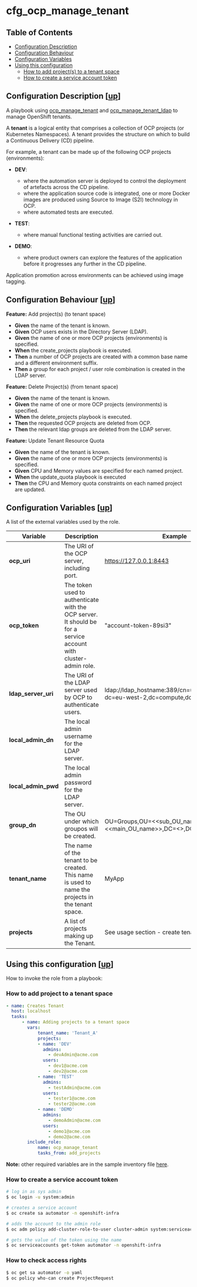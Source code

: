 # cfg_ocp_manage_tenant

<a name="toc"></a>
## Table of Contents 
- [Configuration Description](#description)
- [Configuration Behaviour](#behaviour)
- [Configuration Variables](#variables)
- [Using this configuration](#using)
    - [How to add project(s) to a tenant space](#create-tenant)
    - [How to create a service account token](#create-token)

<a name="description"></a>
## Configuration Description [[up](#toc)]

A playbook using [ocp_manage_tenant](https://github.com/prometeo-cloud/ocp_manage_tenant_with_oc) and [ocp_manage_tenant_ldap](https://github.com/prometeo-cloud/ocp_manage_tenant_ldap) to manage OpenShift tenants.  

A **tenant** is a logical entity that comprises a collection of OCP projects (or Kubernetes Namespaces). 
A tenant provides the structure on which to build a Continuous Delivery (CD) pipeline.  

For example, a tenant can be made up of the following OCP projects (environments):  
- **DEV**: 
    - where the automation server is deployed to control the deployment of artefacts across the CD pipeline.
    - where the application source code is integrated, one or more Docker images are produced using Source to Image (S2I) technology in OCP.
    - where automated tests are executed.
    
- **TEST**: 
    - where manual functional testing activities are carried out. 
    
- **DEMO**:
    - where product owners can explore the features of the application before it progresses any further in the CD   pipeline.

Application promotion across environments can be achieved using image tagging.


<a name="behaviour"></a>
## Configuration Behaviour [[up](#toc)]

**Feature:** Add project(s) (to tenant space)
- **Given** the name of the tenant is known.
- **Given** OCP users exists in the Directory Server (LDAP).
- **Given** the name of one or more OCP projects (environments) is specified.
- **When** the create_projects playbook is executed.
- **Then** a number of OCP projects are created with a common base name and a different environment suffix.
- **Then** a group for each project / user role combination is created in the LDAP server. 

**Feature:** Delete Project(s) (from tenant space)
- **Given** the name of the tenant is known.
- **Given** the name of one or more OCP projects (environments) is specified.
- **When** the delete_projects playbook is executed.
- **Then** the requested OCP projects are deleted from OCP.
- **Then** the relevant ldap groups are deleted from the LDAP server.

**Feature:** Update Tenant Resource Quota
- **Given** the name of the tenant is known.
- **Given** the name of one or more OCP projects (environments) is specified.
- **Given** CPU and Memory values are specified for each named project.
- **When** the update_quota playbook is executed
- **Then** the CPU and Memory quota constraints on each named project are updated.

<a name="variables"></a>
## Configuration Variables [[up](#toc)]

A list of the external variables used by the role.

| Variable  | Description  | Example  | 
|---|---|---|
| **ocp_uri**  | The URI of the OCP server, including port.  |  https://127.0.0.1:8443 |
| **ocp_token**  | The token used to authenticate with the OCP server. It should be for a service account with cluster-admin role.  | "account-token-89si3" |
| **ldap_server_uri**  | The URI of the LDAP server used by OCP to authenticate users. | ldap://ldap_hostname:389/cn=users,cn=accounts, dc=eu-west-2,dc=compute,dc=internal?uid  |
| **local_admin_dn**  | The local admin username for the LDAP server. |  |
| **local_admin_pwd** | The local admin password for the LDAP server. |  |
| **group_dn** | The OU under which groupos will be created. | OU=Groups,OU=<<sub_OU_name>>,OU=<<main_OU_name>>,DC=<<domain>>,DC=com |
| **tenant_name**  | The name of the tenant to be created. This name is used to name the projects in the tenant space.  | MyApp  |
| **projects**  | A list of projects making up the Tenant. | See usage section - create tenant. |

<a name="using"></a>
## Using this configuration [[up](#toc)]

How to invoke the role from a playbook:

<a name="create-tenant"></a>
### How to add project to a tenant space

```yaml
- name: Creates Tenant
  host: localhost
  tasks:
      - name: Adding projects to a tenant space
        vars:
            tenant_name: 'Tenant_A'
            projects: 
            - name: 'DEV'
              admins:
                - devAdmin@acme.com
              users:
                - dev1@acme.com
                - dev2@acme.com
            - name: 'TEST'
              admins:
                - testAdmin@acme.com
              users:
                - tester1@acme.com
                - tester2@acme.com
            - name: 'DEMO'
              admins:
                - demoAdmin@acme.com
              users:
                - demo1@acme.com
                - demo2@acme.com
        include_role:
            name: ocp_manage_tenant
            tasks_from: add_projects
```

**Note:** other required variables are in the sample inventory file [here](./inventories/test/group_vars/control.yml).

<a name="create-token"></a>
### How to create a service account token

```bash
# log in as sys admin
$ oc login -u system:admin

# creates a service account
$ oc create sa automator -n openshift-infra

# adds the account to the admin role
$ oc adm policy add-cluster-role-to-user cluster-admin system:serviceaccount:openshift-infra:automator

# gets the value of the token using the name
$ oc serviceaccounts get-token automator -n openshift-infra
```

### How to check access rights

```bash
$ oc get sa automator -o yaml
$ oc policy who-can create ProjectRequest
```